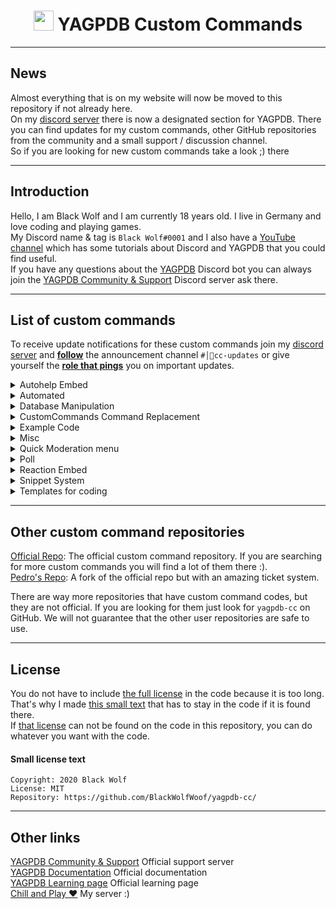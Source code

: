 #

<h1 align="center"><img src="https://yagpdb.xyz/static/img/logo_y.png" height=32px width=32px></img>&nbspYAGPDB Custom Commands</h1>

---

## News  

Almost everything that is on my website will now be moved to this repository if not already here.  
On my [discord server](https://discord.gg/GRns3fg) there is now a designated section for YAGPDB. There you can find updates for my custom commands, other GitHub repositories from the community and a small support / discussion channel.  
So if you are looking for new custom commands take a look ;) there  

---

## Introduction  

Hello, I am Black Wolf and I am currently 18 years old. I live in Germany and love coding and playing games.  
My Discord name & tag is `Black Wolf#0001` and I also have a [YouTube channel](https://www.youtube.com/playlist?list=PLNiLQueObdrQ289RzZ2vBwhbU8UKy7cGg) which has some tutorials about Discord and YAGPDB that you could find useful.  
If you have any questions about the [YAGPDB](https://yagpdb.xyz) Discord bot you can always join the [YAGPDB Community & Support](https://discord.gg/4uY54rw) Discord server ask there.  

---

## List of custom commands

To receive update notifications for these custom commands join my [discord server](https://discord.gg/GRns3fg) and <u>**follow**</u> the announcement channel `#│📢cc-updates` or give yourself the <u>**role that pings**</u> you on important updates.  
<details>
<summary>Autohelp Embed</summary>

- [Open Folder](https://github.com/BlackWolfWoof/yagpdb-cc/tree/master/Autohelp%20Embed)  
**•** `command` - Command that displays the main page of the controllable embed on reaction  
**•** `reaction` -  Reaction code that edits the embed on reaction  

</details>

<details>
<summary>Automated</summary>

- [Open Folder](https://github.com/BlackWolfWoof/yagpdb-cc/tree/master/Automated)  
**•** `downtime announcement` - This interval code will announce when YAGPDB was offline. **This will ONLY run if YAGPDB comes back online again!!**  
**•** `image reaction` - YAGPDB will react on images and videos. You can optionally turn on an auto-delete for non-images.  
**•** `new account warning` - You will get warned if a member with a brand new account joins the server  
**•** `onewordstory` - A one word story is a sentence that multiple people have to write together by only sending one word at a time.  
**•** `sticky message` - This message will always stick to the bottom of the channel  
**•** `wordchain` - A word chain is a game where players come up with words that begin with the letter or letters that the previous word ended with.  
**•** `yagpdb update` - This will notify you when yagpdb gets an update. It will tell you the version numbers and time  

</details>

<details>
<summary>Database Manipulation</summary>

- [Open Folder](https://github.com/BlackWolfWoof/yagpdb-cc/tree/master/Crafter's%20db%20shit) - Basic  
**•** `dball` - Shows all entries  
**•** `dbdel` - Deletes an entry  
**•** `dbget` - Gets an entry  
**•** `dbkey` - Shows all entries from a specified key  
**•** `dbset` - Sets the value of an entry as string  
**•** `dbuser` - Shows all entries from a specified user  

- [Open Folder](https://github.com/BlackWolfWoof/yagpdb-cc/tree/master/Crafter's%20db%20shit/map) - Map  
**•** `dballmap` - Explanation coming soon:tm:  
**•** `dbdelmap` - Explanation coming soon:tm:  
**•** `dbgetmap` - Explanation coming soon:tm:  
**•** `dbsetmap - basic` - Explanation coming soon:tm:  
**•** `dbsetmap` - Explanation coming soon:tm:  

- [Open Folder](https://github.com/BlackWolfWoof/yagpdb-cc/tree/master/Crafter's%20db%20shit/reset) - Reset  
**•** `dbresetall` - Resets the entire database on the server  
**•** `dbresetkey` - Deletes all specified database keys  
**•** `dbresetuser` - Deletes all keys from a specified user  

</details>

<details>
<summary>CustomCommands Command Replacement</summary>

- [Open Folder](https://github.com/BlackWolfWoof/yagpdb-cc/tree/master/CustomCommands%20Replacement) - Replacement code for the command `cc` or `customcommands`
**•** `command` - Command part  
**•** `reaction` - Reaction part  

</details>

<details>
<summary>Example Code</summary>

- [Open folder](https://github.com/BlackWolfWoof/yagpdb-cc/tree/master/Example%20Code)  
**•** `creating embeds` - WIP

</details>

<details>
<summary>Misc</summary>

- [Open folder](https://github.com/BlackWolfWoof/yagpdb-cc/tree/master/Misc)  
**•** `avatar` - Shows the avatar of the user (supports mentions)  
**•** `cloneroles` - Clones all roles from user A to user B  
**•** `message link` - Quotes messages from message links  
**•** `snowflake converter` - Calculates time between 2 IDs  

</details>

<details>
<summary>Quick Moderation menu</summary>

- [Open Folder](https://github.com/BlackWolfWoof/yagpdb-cc/tree/master/Moderation%20menu) - No need to remember all moderation commands. Just click a reaction and you are done  
**•** `mod reactions` - Reaction code  
**•** `mod` - Command that displays the embed that can be controlled via reactions  

</details>

<details>
<summary>Poll</summary>

- [Open Folder](https://github.com/BlackWolfWoof/yagpdb-cc/tree/master/Poll) - A poll replacement code that can force people to only react to one emoji by adding `-single` anyehere into the poll  
**•** `poll` - The command that creates the poll and adds the reactions  
**•** `reaction` - Reaction code  

</details>

<details>
<summary>Reaction Embed</summary>

- [Open Folder](https://github.com/BlackWolfWoof/yagpdb-cc/tree/master/Reaction%20Embed) - An embed that can be controlled via reactions that displays anything you want  
**•** `reaction` - Reaction code  
**•** `setup` - Setup that sends the embed for the first time  

</details>

<details>
<summary>Snippet System</summary>

- [Open Folder](https://github.com/BlackWolfWoof/yagpdb-cc/tree/master/Snippets)  
**•** `pagination` - The pagination / reaction code is needed so you canswitch from page to page and delete lists  
**•** `snippet stats cleanup` - This code is used to clean up the old snippetstats  
**•** `snippet stats` - The snippet stats will show you how often allsnippets were run in the last 7 days  
**•** `snippet` - The main command to create, delete, search and list snippets  

</details>

<details>
<summary>Templates for coding</summary>

- [Open Folder](https://github.com/BlackWolfWoof/yagpdb-cc/tree/master/Templates)  
**•** `bypass limit` - This template shows how you will be able to bypass the X uses per CC limits on some functions  
**•** `bypass limit example` - This code is an example that bypasses the execAdmin limit (5 per cc)  
**•** `guild icon` - Outputs the guild icon of the server  
**•** `interval time` - Run your custom command at a specific time  
**•** `rolecolor` - Outputs the role color of the highest role the current user has  

</details>

---

## Other custom command repositories

[Official Repo](https://github.com/yagpdb-cc/yagpdb-cc): The official custom command repository. If you are searching for more custom commands you will find a lot of them there :).  
[Pedro's Repo](https://github.com/Pedro-Pessoa/yagpdb-cc/tree/Tickets/tickets): A fork of the official repo but with an amazing ticket system.
  
There are way more repositories that have custom command codes, but they are not official. If you are looking for them just look for `yagpdb-cc` on GitHub. We will not guarantee that the other user repositories are safe to use.

---

## License  

You do not have to include [the full license](https://github.com/BlackWolfWoof/yagpdb-cc/blob/master/LICENSE) in the code because it is too long. That's why I made [this small text](#small-license-text) that has to stay in the code if it is found there.  
If [that license](#small-license-text) can not be found on the code in this repository, you can do whatever you want with the code.  

#### Small license text

```
Copyright: 2020 Black Wolf
License: MIT
Repository: https://github.com/BlackWolfWoof/yagpdb-cc/
```

---

## Other links

[YAGPDB Community & Support](https://discord.gg/4uY54rw) Official support server  
[YAGPDB Documentation](https://docs.yagpdb.xyz/reference/templates) Official documentation  
[YAGPDB Learning page](https://learn.yagpdb.xyz/) Official learning page  
[Chill and Play ❤](https://discord.gg/GRns3fg) My server :)  
